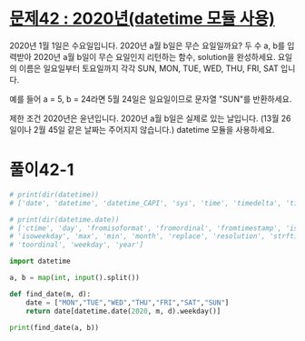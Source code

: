# [문제42 : 2020년(datetime 모듈 사용)](https://www.notion.so/42-2020-datetime-777b02bc144b4b1f82b7cf8cdd935c43)

2020년 1월 1일은 수요일입니다. 2020년 a월 b일은 무슨 요일일까요?
두 수 a, b를 입력받아 2020년 a월 b일이 무슨 요일인지 리턴하는 함수, solution을 완성하세요.
요일의 이름은 일요일부터 토요일까지 각각 SUN, MON, TUE, WED, THU, FRI, SAT 입니다.

예를 들어 a = 5, b = 24라면 5월 24일은 일요일이므로 문자열 "SUN"를 반환하세요.

제한 조건
2020년은 윤년입니다.
2020년 a월 b일은 실제로 있는 날입니다. 
(13월 26일이나 2월 45일 같은 날짜는 주어지지 않습니다.)
datetime 모듈을 사용하세요.

# 풀이42-1

``` python
# print(dir(datetime))
# ['date', 'datetime', 'datetime_CAPI', 'sys', 'time', 'timedelta', 'timezone', 'tzinfo']

# print(dir(datetime.date))
# ['ctime', 'day', 'fromisoformat', 'fromordinal', 'fromtimestamp', 'isocalendar', 'isoformat',
# 'isoweekday', 'max', 'min', 'month', 'replace', 'resolution', 'strftime', 'timetuple', 'today',
# 'toordinal', 'weekday', 'year']

import datetime

a, b = map(int, input().split())

def find_date(m, d):
    date = ["MON","TUE","WED","THU","FRI","SAT","SUN"]
    return date[datetime.date(2020, m, d).weekday()]

print(find_date(a, b))
```